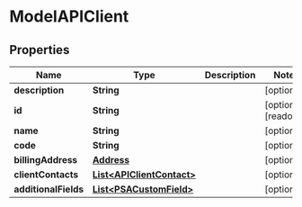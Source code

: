 

# ModelAPIClient


## Properties

| Name | Type | Description | Notes |
|------------ | ------------- | ------------- | -------------|
|**description** | **String** |  |  [optional] |
|**id** | **String** |  |  [optional] [readonly] |
|**name** | **String** |  |  [optional] |
|**code** | **String** |  |  [optional] |
|**billingAddress** | [**Address**](Address.md) |  |  [optional] |
|**clientContacts** | [**List&lt;APIClientContact&gt;**](APIClientContact.md) |  |  [optional] |
|**additionalFields** | [**List&lt;PSACustomField&gt;**](PSACustomField.md) |  |  [optional] |



